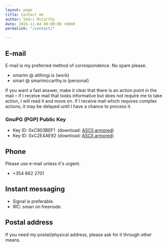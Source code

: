 ```yaml
---
layout: page
title: Contact me
author: Smári McCarthy
date: 2015-11-04 00:00:00 +0000
permalink: "/contact/"

---
```

## E-mail

E-mail is my preferred method of correspondence. No spam please.

* smarim @ althingi.is   (work)
* smari @ smarimccarthy.is  (personal)

If you want a fast answer, make it clear that there is an action point
in the mail – if I receive mail that looks informative but does
not require me to take action, I will read it and move on. If I receive
mail which requires complex actions, it may be delayed until I have a
chance to process it.

### GnuPG (PGP) Public Key

* Key ID: 0xC903BEF1  (download: [ASCII armored](http://keys.gnupg.net/pks/lookup?op=get&search=0xF5C2529FC903BEF1))
* Key ID: 0xC2E4AE92 (download: [ASCII armored](http://keys.gnupg.net/pks/lookup?op=get&search=0xD5DC2A79C2E4AE92))

## Phone

Please use e-mail unless it's urgent.

* +354 662 2701

## Instant messaging

* Signal is preferable.
* IRC: smari on freenode.

## Postal address

If you need my postal/physical address, please ask for it through other means.